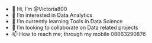 - 👋 Hi, I’m @Victoria800
- 👀 I’m interested in Data Analytics
- 🌱 I’m currently learning Tools in Data Science
- 💞️ I’m looking to collaborate on Data related projects
- 📫 How to reach me; through my mobile 08063290876

<!---
Victoria800/Victoria800 is a ✨ special ✨ repository because its `README.md` (this file) appears on your GitHub profile.
You can click the Preview link to take a look at your changes.
--->
